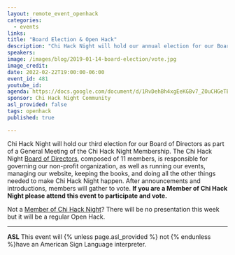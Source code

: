 ```yaml
---
layout: remote_event_openhack
categories:
  - events
links: 
title: "Board Election & Open Hack"
description: "Chi Hack Night will hold our annual election for our Board of Directors as part of a General Meeting of the Chi Hack Night Membership. After announcements and introductions, Members will gather to vote on a new Board of Directors. If you are a Member of Chi Hack Night please attend this event to participate and vote! Not a member? Tonight will also be a regular Open Hack for everyone."
speakers:
image: /images/blog/2019-01-14-board-election/vote.jpg
image_credit:
date: 2022-02-22T19:00:00-06:00
event_id: 481
youtube_id: 
agenda: https://docs.google.com/document/d/1RvDehBh4xgEeKGBv7_ZOuCHGeTEJfI8aXuyYSAGZ8wo/edit
sponsor: Chi Hack Night Community
asl_provided: false
tags: openhack
published: true

---
```


Chi Hack Night will hold our third election for our Board of Directors as part of a General Meeting of the Chi Hack Night Membership. The Chi Hack Night [Board of Directors](/board-of-directors.html), composed of 11 members, is responsible for governing our non-profit organization, as well as running our events, managing our website, keeping the books, and doing all the other things needed to make Chi Hack Night happen. After announcements and introductions, members will gather to vote. **If you are a Member of Chi Hack Night please attend this event to participate and vote.**

Not a [Member of Chi Hack Night](https://chihacknight.org/membership/application.html)? There will be no presentation this week but it will be a regular Open Hack. 

---

**ASL** This event will {% unless page.asl_provided %} not {% endunless %}have an American Sign Language interpreter.
